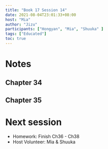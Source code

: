 ```yaml
---
title: "Book 17 Session 14"
date: 2021-08-04T23:01:33+08:00
host: "Mia"
author: "Jizu"
participants: ["Hongyan", "Mia", "Shuuka" ]
tags: ["Educated"]
toc: true
---
```


# Notes

## Chapter 34
## Chapter 35


# Next session

- Homework: Finish Ch36 - Ch38
- Host Volunteer: Mia & Shuuka
